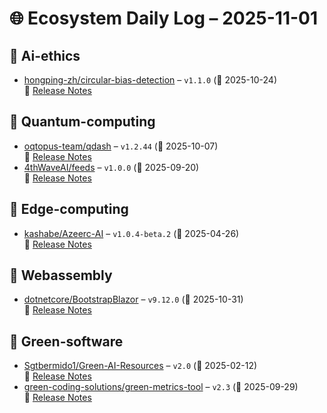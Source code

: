 # 🌐 Ecosystem Daily Log – 2025-11-01

## 🔹 Ai-ethics
- [hongping-zh/circular-bias-detection](https://github.com/hongping-zh/circular-bias-detection/releases/tag/v1.1.0) – `v1.1.0` (📅 2025-10-24)  
  🔗 [Release Notes](https://github.com/hongping-zh/circular-bias-detection/releases/tag/v1.1.0)

## 🔹 Quantum-computing
- [oqtopus-team/qdash](https://github.com/oqtopus-team/qdash/releases/tag/v1.2.44) – `v1.2.44` (📅 2025-10-07)  
  🔗 [Release Notes](https://github.com/oqtopus-team/qdash/releases/tag/v1.2.44)
- [4thWaveAI/feeds](https://github.com/4thWaveAI/feeds/releases/tag/v1.0.0) – `v1.0.0` (📅 2025-09-20)  
  🔗 [Release Notes](https://github.com/4thWaveAI/feeds/releases/tag/v1.0.0)

## 🔹 Edge-computing
- [kashabe/Azeerc-AI](https://github.com/kashabe/Azeerc-AI/releases/tag/v1.0.4-beta.2) – `v1.0.4-beta.2` (📅 2025-04-26)  
  🔗 [Release Notes](https://github.com/kashabe/Azeerc-AI/releases/tag/v1.0.4-beta.2)

## 🔹 Webassembly
- [dotnetcore/BootstrapBlazor](https://github.com/dotnetcore/BootstrapBlazor/releases/tag/v9.12.0) – `v9.12.0` (📅 2025-10-31)  
  🔗 [Release Notes](https://github.com/dotnetcore/BootstrapBlazor/releases/tag/v9.12.0)

## 🔹 Green-software
- [Sgtbermido1/Green-AI-Resources](https://github.com/Sgtbermido1/Green-AI-Resources/releases/tag/v2.0) – `v2.0` (📅 2025-02-12)  
  🔗 [Release Notes](https://github.com/Sgtbermido1/Green-AI-Resources/releases/tag/v2.0)
- [green-coding-solutions/green-metrics-tool](https://github.com/green-coding-solutions/green-metrics-tool/releases/tag/v2.3) – `v2.3` (📅 2025-09-29)  
  🔗 [Release Notes](https://github.com/green-coding-solutions/green-metrics-tool/releases/tag/v2.3)